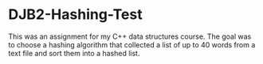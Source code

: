 # DJB2-Hashing-Test
This was an assignment for my C++ data structures course. The goal was to choose a hashing algorithm that collected a list of up to 40 words from a text file and sort them into a hashed list.
